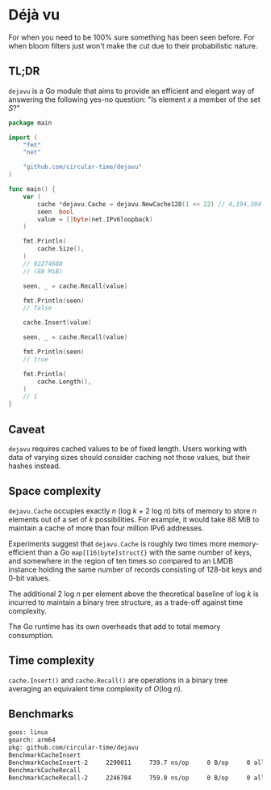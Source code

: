 # Déjà vu
For when you need to be 100% sure something has been seen before. For when
bloom filters just won't make the cut due to their probabilistic nature.

## TL;DR
`dejavu` is a Go module that aims to provide an efficient and elegant way of
answering the following yes-no question: "Is element _x_ a member of the set
_S_?"

```go
package main

import (
	"fmt"
	"net"

	"github.com/circular-time/dejavu"
)

func main() {
	var (
		cache *dejavu.Cache = dejavu.NewCache128(1 << 22) // 4,194,304 elements
		seen  bool
		value = []byte(net.IPv6loopback)
	)

	fmt.Println(
		cache.Size(),
	)
	// 92274688
	// (88 MiB)

	seen, _ = cache.Recall(value)

	fmt.Println(seen)
	// false

	cache.Insert(value)

	seen, _ = cache.Recall(value)

	fmt.Println(seen)
	// true

	fmt.Println(
		cache.Length(),
	)
	// 1
}
```

## Caveat
`dejavu` requires cached values to be of fixed length. Users working with data
of varying sizes should consider caching not those values, but their hashes
instead.

## Space complexity
`dejavu.Cache` occupies exactly _n_ (log _k_ + 2 log _n_) bits of memory to
store _n_ elements out of a set of _k_ possibilities. For example, it would
take 88 MiB to maintain a cache of more than four million IPv6 addresses.

Experiments suggest that `dejavu.Cache` is roughly two times more
memory-efficient than a Go `map[[16]byte]struct{}` with the same number of
keys, and somewhere in the region of ten times so compared to an LMDB instance
holding the same number of records consisting of 128-bit keys and 0-bit values.

The additional 2 log _n_ per element above the theoretical baseline of log _k_
is incurred to maintain a binary tree structure, as a trade-off against time
complexity.

The Go runtime has its own overheads that add to total memory consumption.

## Time complexity
`cache.Insert()` and `cache.Recall()` are operations in a binary tree averaging
an equivalent time complexity of _O_(log _n_).

## Benchmarks
```txt
goos: linux
goarch: arm64
pkg: github.com/circular-time/dejavu
BenchmarkCacheInsert
BenchmarkCacheInsert-2     2290011     739.7 ns/op     0 B/op     0 allocs/op
BenchmarkCacheRecall
BenchmarkCacheRecall-2     2246784     759.0 ns/op     0 B/op     0 allocs/op
```
